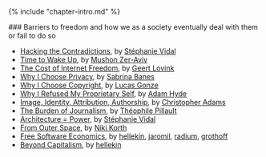{% include "chapter-intro.md" %}

### Barriers to freedom and how we as a society eventually deal with them or fail to do so

*   [Hacking the Contradictions](hacking-the-contradictions.html), by [Stéphanie Vidal](../authors/stephanie-vidal.html)
*   [Time to Wake Up](time-to-wake-up.html), by [Mushon Zer-Aviv](../authors/mushon-zer-aviv.html)
*   [The Cost of Internet Freedom](the-cost-of-internet-freedom.html), by [Geert Lovink](../authors/geert-lovink.html)
*   [Why I Choose Privacy](why-i-choose-privacy.html), by [Sabrina Banes](../authors/sabrina-banes.html)
*   [Why I Choose Copyright](why-i-choose-copyright.html), by [Lucas Gonze](../authors/lucas-gonze.html)
*   [Why I Refused My Proprietary Self](why-i-refused-my-proprietary-self.html), by [Adam Hyde](../authors/adam-hyde.html)
*   [Image, Identity, Attribution, Authorship](image-identity-attribution-authorship.html), by [Christopher Adams](../authors/christopher-adams.html)
*   [The Burden of Journalism](the-burden-of-journalism.html), by [Théophile Pillault](../authors/theophile-pillault.html)
*   [Architecture = Power](architecture=power.html), by [Stéphanie Vidal](../authors/stephanie-vidal.html)
*   [From Outer Space](from-outer-space.html), by [Niki Korth](../authors/niki-korth.html)
*   [Free Software Economics](free-software-economics.html), by [hellekin](../authors/hellekin), [jaromil](../authors/jaromil), [radium](../authors/radium), [grothoff](../authors/christian-grothoff.html)
*   [Beyond Capitalism](beyond-capitalism.html), by [hellekin](../authors/hellekin.html)
